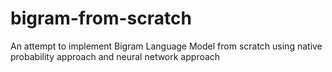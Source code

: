# bigram-from-scratch
An attempt to implement Bigram Language Model from scratch using native probability approach and neural network approach
